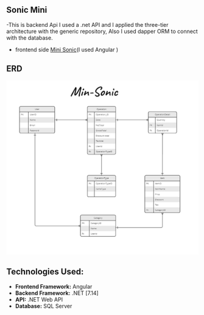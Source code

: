 ## Sonic Mini
-This is backend Api I used  a .net API and I applied the three-tier architecture with the generic repository, Also I used dapper ORM to connect with the database.
- frontend side [Mini Sonic](https://github.com/abdarahman-shaheen/Sonic-mini)(I used Angular )
## ERD
![Project ERD Image](ERD-Mini-Soni.jpg)

## Technologies Used:
- **Frontend Framework:** Angular 
- **Backend Framework:** .NET [7.14]
- **API:** .NET Web API 
- **Database:** SQL Server 
